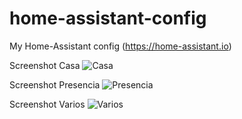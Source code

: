 # home-assistant-config
My Home-Assistant config (https://home-assistant.io)

Screenshot Casa
![Casa](https://raw.githubusercontent.com/hokus15/home-assistant-config/master/hass-config1.jpg)

Screenshot Presencia
![Presencia](https://raw.githubusercontent.com/hokus15/home-assistant-config/master/hass-config2.jpg)

Screenshot Varios
![Varios](https://raw.githubusercontent.com/hokus15/home-assistant-config/master/hass-config3.jpg)
